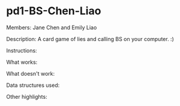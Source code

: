 pd1-BS-Chen-Liao
================

Members: Jane Chen and Emily Liao

Description:
A card game of lies and calling BS on your computer. :)

Instructions:



What works:




What doesn't work:




Data structures used:




Other highlights: